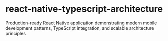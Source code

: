 # react-native-typescript-architecture
Production-ready React Native application demonstrating modern mobile development patterns, TypeScript integration, and scalable architecture principles
